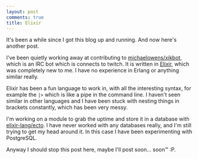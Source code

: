 ```yaml
---
layout: post
comments: true
title: Elixir
---
```


It's been a while since I got this blog up and running. And now here's another post.

I've been quietly working away at contributing to [michaelowens/xikbot](https://github.com/michaelowens/xikbot), which is an IRC bot which is connects to twitch. It is written in [Elixir](http://elixir-lang.org/), which was completely new to me. I have no experience in Erlang or anything similar really.

Elixir has been a fun language to work in, with all the interesting syntax, for example the `|>` which is like a pipe in the command line. I haven't seen similar in other languages and I have been stuck with nesting things in brackets constantly, which has been very messy.

I'm working on a module to grab the uptime and store it in a database with [elixir-lang/ecto](https://github.com/elixir-lang/ecto). I have never worked with any databases really, and I'm still trying to get my head around it. In this case I have been experimenting with PostgreSQL.

Anyway I should stop this post here, maybe I'll post soon... soon™ :P.
